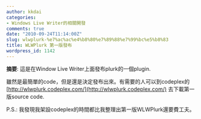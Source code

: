 ```yaml
---
author: kkdai
categories:
- Windows Live Writer的相關開發
comments: true
date: "2010-09-24T11:14:00Z"
slug: wlwplurk-%e7%ac%ac%e4%b8%80%e7%89%88%e7%99%bc%e5%b8%83
title: WLWPlurk 第一版發布
wordpress_id: 1142
---
```


**摘要**: 這是在Window Live Writer上面發布plurk的一個plugin.

 

雖然是最簡單的code，但是還是決定發布出來。有需要的人可以到codeplex的[http://wlwplurk.codeplex.com/](http://wlwplurk.codeplex.com/) 去下載第一版source code.

 

P.S.: 我發現我架設codeplex的時間都比我整理出第一版WLWPlurk還要費工夫。
